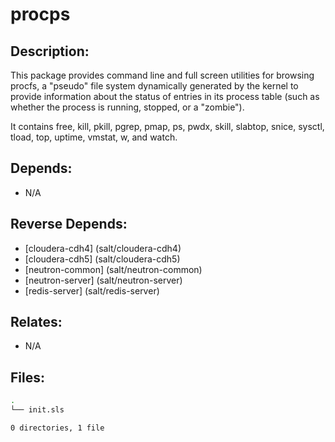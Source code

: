 # procps

## Description:

This package provides command line and full screen utilities for browsing procfs, a "pseudo" file system dynamically generated by the kernel to provide information about the status of entries in its process table (such as whether the process is running, stopped, or a "zombie").

It contains free, kill, pkill, pgrep, pmap, ps, pwdx, skill, slabtop, snice, sysctl, tload, top, uptime, vmstat, w, and watch.

## Depends:

  -  N/A

## Reverse Depends:

  -  [cloudera-cdh4] (salt/cloudera-cdh4)
  -  [cloudera-cdh5] (salt/cloudera-cdh5)
  -  [neutron-common] (salt/neutron-common)
  -  [neutron-server] (salt/neutron-server)
  -  [redis-server] (salt/redis-server)

## Relates:

  -  N/A

## Files:

```bash
.
└── init.sls

0 directories, 1 file
```
